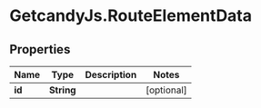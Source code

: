 # GetcandyJs.RouteElementData

## Properties

Name | Type | Description | Notes
------------ | ------------- | ------------- | -------------
**id** | **String** |  | [optional] 


